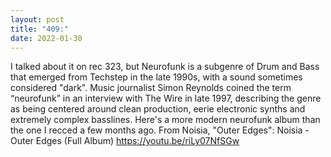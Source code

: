 ```yaml
---
layout: post
title: "409:"
date: 2022-01-30
---
```


I talked about it on rec 323, but Neurofunk is a subgenre of Drum and Bass that emerged from Techstep in the late 1990s, with a sound sometimes considered "dark". Music journalist Simon Reynolds coined the term “neurofunk” in an interview with The Wire in late 1997, describing the genre as being centered around clean production, eerie electronic synths and extremely complex basslines. Here's a more modern neurofunk album than the one I recced a few months ago. From Noisia, "Outer Edges":
 Noisia - Outer Edges (Full Album)
https://youtu.be/riLy07NfSGw
